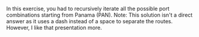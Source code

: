 In this exercise, you had to recursively iterate all the possible port combinations starting from Panama (PAN). Note: This solution isn't a direct answer as it uses a dash instead of a space to separate the routes. However, I like that presentation more.